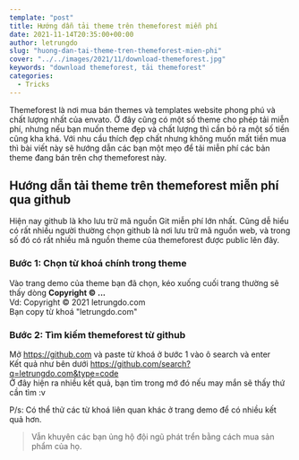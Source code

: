 ```yaml
---
template: "post"
title: Hướng dẫn tải theme trên themeforest miễn phí
date: 2021-11-14T20:35:00+00:00
author: letrungdo
slug: "huong-dan-tai-theme-tren-themeforest-mien-phi"
cover: "../../images/2021/11/download-themeforest.jpg"
keywords: "download themeforest, tải themeforest"
categories:
  - Tricks
---
```


Themeforest là nơi mua bán themes và templates website phong phú và chất lượng nhất của envato.
Ở đây cũng có một số theme cho phép tải miễn phí, nhưng nếu bạn muốn theme đẹp và chất lượng thì cần bỏ ra một số tiền cũng kha khá.
Với nhu cầu thích đẹp chất nhưng không muốn mất tiền mua thì bài viết này sẽ hướng dẫn các bạn một mẹo để tải miễn phí các bản theme đang bán trên chợ themeforest này.

## Hướng dẫn tải theme trên themeforest miễn phí qua github
Hiện nay github là kho lưu trữ mã nguồn Git miễn phí lớn nhất. 
Cũng dễ hiểu có rất nhiều người thường chọn github là nơi lưu trữ mã nguồn web, và trong số đó có rất nhiều mã nguồn theme của themeforest được public lên đây.

### Bước 1: Chọn từ khoá chính trong theme
Vào trang demo của theme bạn đã chọn, kéo xuống cuối trang thường sẽ thấy dòng <b>Copyright © ...</b></br>
Vd: Copyright © 2021 letrungdo.com</br>
Bạn copy từ khoá "letrungdo.com"

### Bước 2: Tìm kiếm themeforest từ github
Mở https://github.com và paste từ khoá ở bước 1 vào ô search và enter</br>
Kết quả như bên dưới https://github.com/search?q=letrungdo.com&type=code</br>
Ở đây hiện ra nhiều kết quả, bạn tìm trong mớ đó nếu may mắn sẽ thấy thứ cần tìm :v</br>

P/s: Có thể thử các từ khoá liên quan khác ở trang demo để có nhiều kết quả hơn.

> Vẫn khuyên các bạn ủng hộ đội ngũ phát trển bằng cách mua sản phẩm của họ.